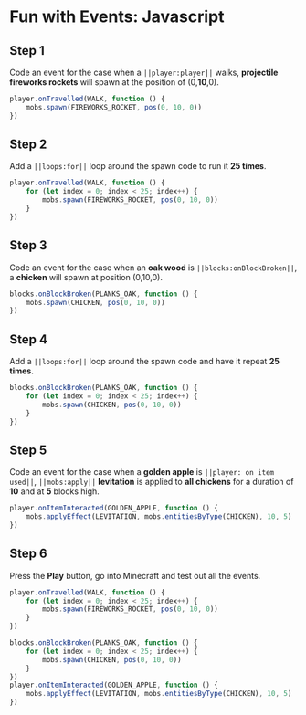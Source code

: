 # Fun with Events: Javascript

## Step 1
Code an event for the case when a ``||player:player||`` walks, **projectile fireworks rockets** will spawn at the position of (0,**10**,0).

```javascript
player.onTravelled(WALK, function () {
    mobs.spawn(FIREWORKS_ROCKET, pos(0, 10, 0))
})
```

## Step 2
Add a ``||loops:for||`` loop around the spawn code to run it **25 times**.

```javascript
player.onTravelled(WALK, function () {
    for (let index = 0; index < 25; index++) {
        mobs.spawn(FIREWORKS_ROCKET, pos(0, 10, 0))
    }
})
```

## Step 3
Code an event for the case when an **oak wood** is ``||blocks:onBlockBroken||``, a **chicken** will spawn at position (0,10,0). 

```javascript
blocks.onBlockBroken(PLANKS_OAK, function () {
    mobs.spawn(CHICKEN, pos(0, 10, 0))
})
```

## Step 4
Add a  ``||loops:for||`` loop around the spawn code and have it  repeat **25 times**. 

```javascript
blocks.onBlockBroken(PLANKS_OAK, function () {
    for (let index = 0; index < 25; index++) {
        mobs.spawn(CHICKEN, pos(0, 10, 0))
    }
})
```

## Step 5
Code an event for the case when a **golden apple** is ``||player: on item used||``, ``||mobs:apply||`` **levitation** is applied to **all chickens** for a duration of **10** and at **5** blocks high. 

```javascript
player.onItemInteracted(GOLDEN_APPLE, function () {
    mobs.applyEffect(LEVITATION, mobs.entitiesByType(CHICKEN), 10, 5)
})
```

## Step 6
Press the **Play** button, go into Minecraft and test out all the events. 


```javascript
player.onTravelled(WALK, function () {
    for (let index = 0; index < 25; index++) {
        mobs.spawn(FIREWORKS_ROCKET, pos(0, 10, 0))
    }
})

blocks.onBlockBroken(PLANKS_OAK, function () {
    for (let index = 0; index < 25; index++) {
        mobs.spawn(CHICKEN, pos(0, 10, 0))
    }
})
player.onItemInteracted(GOLDEN_APPLE, function () {
    mobs.applyEffect(LEVITATION, mobs.entitiesByType(CHICKEN), 10, 5)
})
```

